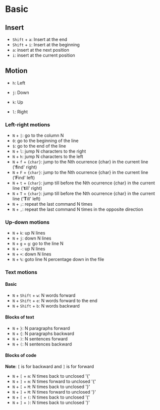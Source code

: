 # Basic
## Insert
* `Shift` + `a`: Insert at the end
* `Shift` + `i`: Insert at the beginning
* `a`: insert at the next position
* `i`: insert at the current position

## Motion
* `h`: Left

* `j`: Down

* `k`: Up

* `l`: Right

### Left-right motions
* `N` + `|`: go to the column N
* `0`: go to the beginning of the line
* `$`: go to the end of the line
* `N` + `l`: jump N characters to the right
* `N` + `h`: jump N characters to the left
* `N` + `f` + `{char}`: jump to the Nth ocurrence {char} in the current line ('**f**ind' right)
* `N` + `F` + `{char}`: jump to the Nth ocurrence {char} in the current line ('**F**ind' left)
* `N` + `t` + `{char}`: jump till before the Nth ocurrence {char} in the current line ('**t**ill' right)
* `N` + `T` + `{char}`: jump till before the Nth ocurrence {char} in the current line ('**T**ill' left)
* `N` + `;`: repeat the last command N times
* `N` + `,`: repeat the last command N times in the opposite direction

### Up-down motions
* `N` + `k`: up N lines
* `N` + `j`: down N lines
* `N` + `g` + `g`: go to the line N
* `N` + `-`: up N lines
* `N` + `+`: down N lines
* `N` + `%`: goto line N percentage down in the file

### Text motions
#### Basic
* `N` + `Shift` + `w`: N words forward
* `N` + `Shift` + `e`: N words forward to the end
* `N` + `Shift` + `b`: N words backward
#### Blocks of text
* `N` + `}`: N paragraphs forward
* `N` + `{`: N paragraphs backward
* `N` + `)`: N sentences forward
* `N` + `(`: N sentences backward
#### Blocks of code
**Note**: `[` is for backward and `]` is for forward 
* `N` + `[` + `m`: N times back to unclosed '{'
* `N` + `]` + `m`: N times forward to unclosed '{'
* `N` + `[` + `M`: N times back to unclosed '}'
* `N` + `]` + `M`: N times forward to unclosed '}'
* `N` + `[` + `(`: N times back to unclosed '('
* `N` + `]` + `)`: N times back to unclosed ')'

